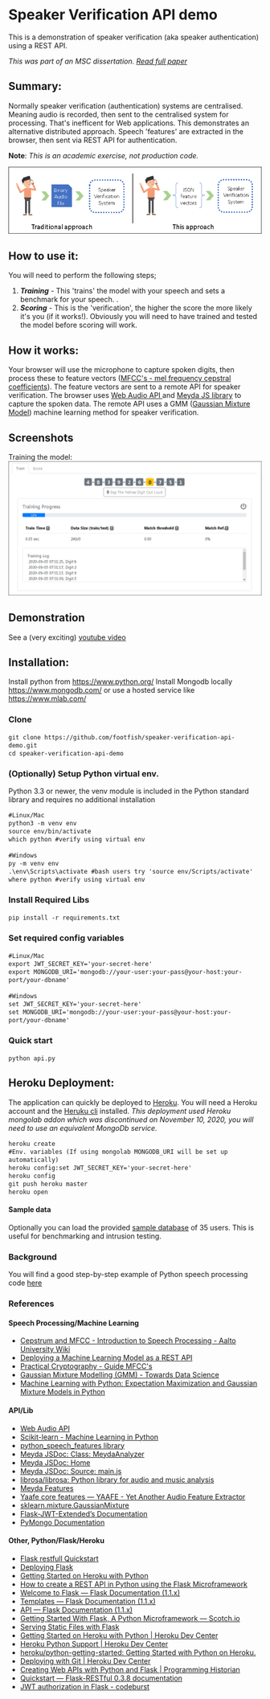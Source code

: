 # Speaker Verification API demo
This is a demonstration of speaker verification (aka speaker authentication) using a REST API.

_This was part of an MSC dissertation. [Read full paper](./dissertation/A_REST_API_approach_to_Distributed_Speaker_Verification.pdf)_

## Summary:


Normally speaker verification (authentication) systems are centralised. Meaning audio is recorded, then sent to the centralised system for processing. That's inefficent for Web applications. This demonstrates an alternative distributed approach. Speech 'features' are extracted in the browser, then sent via REST API for authentication. 

**Note**: _This is an academic exercise, not production code._

![Traditional approach vs this approach](./images/oldvnew.png)

## How to use it:
You will need to perform the following steps; 

1. ***Training*** - This 'trains' the model with your speech and sets a benchmark for your speech. . 
2. ***Scoring*** - This is the 'verification', the higher the score the more likely it's you (if it works!). Obviously you will need to have trained and tested the model before scoring will work. 

## How it works:
Your browser will use the microphone to capture spoken digits, then process these to feature vectors ([MFCC's - mel frequency cepstral coefficients](https://en.wikipedia.org/wiki/Mel-frequency_cepstrum)). The feature vectors are sent to a remote API for speaker verification. The browser uses [Web Audio API ](https://developer.mozilla.org/en-US/docs/Web/API/Web_Audio_API) and [Meyda JS library](https://meyda.js.org/guides/online-web-audio) to capture the spoken data. The remote API uses a GMM ([Gaussian Mixture Model](https://en.wikipedia.org/wiki/Mixture_model)) machine learning method for speaker verification.


## Screenshots
Training the model:
![Training screenshot](./images/training.png)

## Demonstration 
See a (very exciting) [youtube video](https://youtu.be/Hd9TVjA0NCE)


## Installation:
Install python from <https://www.python.org/>
Install Mongodb locally <https://www.mongodb.com/> or use a hosted service like <https://www.mlab.com/> 

### Clone 

```
git clone https://github.com/footfish/speaker-verification-api-demo.git
cd speaker-verification-api-demo
```

### (Optionally) Setup Python virtual env. 
Python 3.3 or newer, the venv module is included in the Python standard library and requires no additional installation
```
#Linux/Mac 
python3 -m venv env
source env/bin/activate
which python #verify using virtual env

#Windows
py -m venv env
.\env\Scripts\activate #bash users try 'source env/Scripts/activate'
where python #verify using virtual env
```

### Install Required Libs 
`pip install -r requirements.txt`

### Set required config variables 
```
#Linux/Mac
export JWT_SECRET_KEY='your-secret-here'
export MONGODB_URI='mongodb://your-user:your-pass@your-host:your-port/your-dbname'

#Windows
set JWT_SECRET_KEY='your-secret-here'
set MONGODB_URI='mongodb://your-user:your-pass@your-host:your-port/your-dbname'
```

### Quick start 
`python api.py`

## Heroku Deployment:
The application can quickly be deployed to [Heroku](https://www.heroku.com/). 
You will need a Heroku account and the [Heruku cli](https://devcenter.heroku.com/articles/heroku-cli) installed. 
_This deployment used Heroku mongolab addon which was discontinued on November 10, 2020, you will need to use an equivalent MongoDb service._
```
heroku create
#Env. variables (If using mongolab MONGODB_URI will be set up automatically)
heroku config:set JWT_SECRET_KEY='your-secret-here'
heroku config
git push heroku master
heroku open
```

#### Sample data 
Optionally you can load the provided [sample database](../samples/sample_db/userdata.bson) of 35 users. This is useful for benchmarking and intrusion testing.

### Background 
You will find a good step-by-step example of Python speech processing code [here](https://github.com/footfish/python-speechprocessing-example) 

### References 

#### Speech Processing/Machine Learning 
* [Cepstrum and MFCC - Introduction to Speech Processing - Aalto University Wiki ](https://wiki.aalto.fi/display/ITSP/Cepstrum+and+MFCC)
* [Deploying a Machine Learning Model as a REST API](https://towardsdatascience.com/deploying-a-machine-learning-model-as-a-rest-api-4a03b865c166)
* [Practical Cryptography - Guide MFCC's](http://practicalcryptography.com/miscellaneous/machine-learning/guide-mel-frequency-cepstral-coefficients-mfccs/)
* [Gaussian Mixture Modelling (GMM) - Towards Data Science ](https://towardsdatascience.com/gaussian-mixture-modelling-gmm-833c88587c7f)
* [Machine Learning with Python: Expectation Maximization and Gaussian Mixture Models in Python ](https://www.python-course.eu/expectation_maximization_and_gaussian_mixture_models.php)


#### API/Lib 
* [Web Audio API](https://www.w3.org/TR/webaudio/)
* [Scikit-learn - Machine Learning in Python](https://scikit-learn.org/)
* [python_speech_features library](https://github.com/jameslyons/python_speech_features)
* [Meyda JSDoc: Class: MeydaAnalyzer](https://meyda.js.org/reference/MeydaAnalyzer.html)
* [Meyda JSDoc: Home](https://meyda.js.org/reference/index.html)
* [Meyda JSDoc: Source: main.js](https://meyda.js.org/reference/main.js.html)
* [librosa/librosa: Python library for audio and music analysis](https://github.com/librosa/librosa)
* [Meyda Features](https://meyda.js.org/audio-features)
* [Yaafe core features — YAAFE - Yet Another Audio Feature Extractor](http://yaafe.sourceforge.net/features.html)
* [sklearn.mixture.GaussianMixture](https://scikit-learn.org/stable/modules/generated/sklearn.mixture.GaussianMixture.html)
* [Flask-JWT-Extended’s Documentation](https://flask-jwt-extended.readthedocs.io/en/stable/)
* [PyMongo Documentation](https://pymongo.readthedocs.io/en/stable/)


#### Other, Python/Flask/Heroku
* [Flask restfull Quickstart](https://flask-restful.readthedocs.io/en/latest/quickstart.html)
* [Deploying Flask](https://flask.palletsprojects.com/en/1.0.x/deploying/)
* [Getting Started on Heroku with Python](https://devcenter.heroku.com/articles/getting-started-with-python#prepare-the-app)
* [How to create a REST API in Python using the Flask Microframework](https://medium.com/the-andela-way/how-i-developed-an-api-in-python-using-flask-4e388674f1)
* [Welcome to Flask — Flask Documentation (1.1.x)](https://flask.palletsprojects.com/en/1.1.x/)
* [Templates — Flask Documentation (1.1.x) ](https://flask.palletsprojects.com/en/1.1.x/tutorial/templates/)
* [API — Flask Documentation (1.1.x) ](https://flask.palletsprojects.com/en/1.1.x/api/#flask.g)
* [Getting Started With Flask, A Python Microframework ― Scotch.io ](https://scotch.io/tutorials/getting-started-with-flask-a-python-microframework)
* [Serving Static Files with Flask ](https://stackabuse.com/serving-static-files-with-flask/)
* [Getting Started on Heroku with Python | Heroku Dev Center ](https://devcenter.heroku.com/articles/getting-started-with-python#define-a-procfile)
* [Heroku Python Support | Heroku Dev Center ](https://devcenter.heroku.com/articles/python-support)
* [heroku/python-getting-started: Getting Started with Python on Heroku. ](https://github.com/heroku/python-getting-started)
* [Deploying with Git | Heroku Dev Center ](https://devcenter.heroku.com/articles/git)
* [Creating Web APIs with Python and Flask | Programming Historian ](https://programminghistorian.org/en/lessons/creating-apis-with-python-and-flask)
* [Quickstart — Flask-RESTful 0.3.8 documentation ](https://flask-restful.readthedocs.io/en/latest/quickstart.html)
* [JWT authorization in Flask - codeburst](https://codeburst.io/jwt-authorization-in-flask-c63c1acf4eeb)


